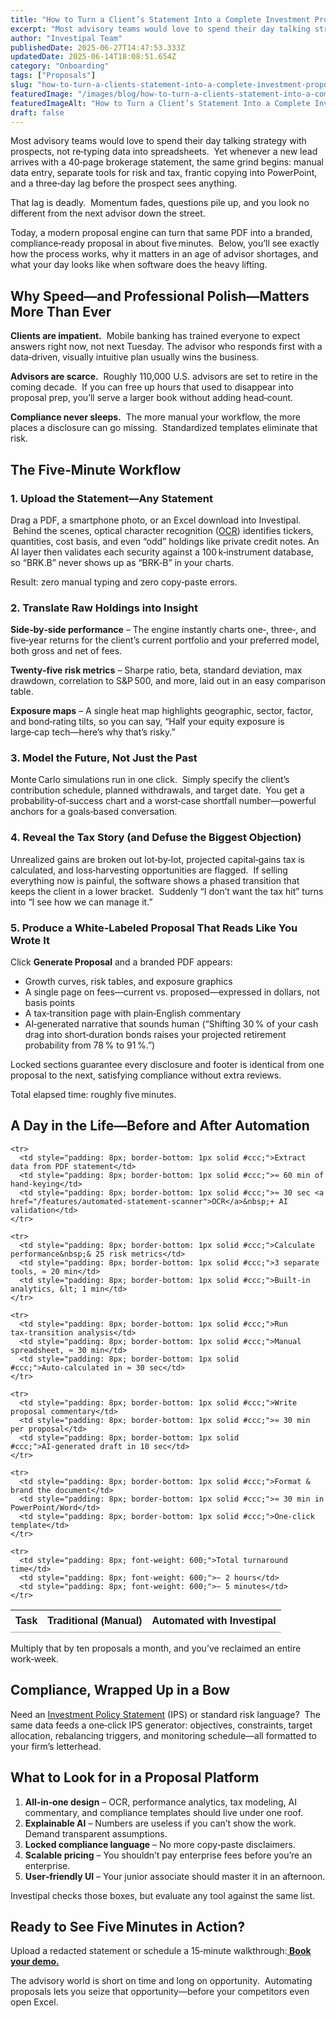 ```yaml
---
title: "How to Turn a Client’s Statement Into a Complete Investment Proposal in Under 5 Minutes"
excerpt: "Most advisory teams would love to spend their day talking strategy with prospects, not re‑typing data into spreadsheets."
author: "Investipal Team"
publishedDate: 2025-06-27T14:47:53.333Z
updatedDate: 2025-06-14T18:08:51.654Z
category: "Onboarding"
tags: ["Proposals"]
slug: "how-to-turn-a-clients-statement-into-a-complete-investment-proposal-in-under-5-minutes"
featuredImage: "/images/blog/how-to-turn-a-clients-statement-into-a-complete-investment-proposal-in-under-5-minutes__681933fc40004e764c4b6d9b_How_20Personalized_20Portfolio_20Construction_20Is_20Reshaping_20Wealth_20Management_20_7_.png"
featuredImageAlt: "How to Turn a Client’s Statement Into a Complete Investment Proposal in Under 5 Minutes"
draft: false
---
```

<p id="">Most advisory teams would love to spend their day talking strategy with prospects, not re‑typing data into spreadsheets. &nbsp;Yet whenever a new lead arrives with a 40‑page brokerage statement, the same grind begins: manual data entry, separate tools for risk and tax, frantic copying into PowerPoint, and a three‑day lag before the prospect sees anything.</p><p id="">That lag is deadly. &nbsp;Momentum fades, questions pile up, and you look no different from the next advisor down the street.</p><p id="">Today, a modern proposal engine can turn that same PDF into a branded, compliance‑ready proposal in about five minutes. &nbsp;Below, you’ll see exactly how the process works, why it matters in an age of advisor shortages, and what your day looks like when software does the heavy lifting.</p><h2 id="">Why Speed—and Professional Polish—Matters More Than Ever</h2><p id=""><strong id="">Clients are impatient.</strong> &nbsp;Mobile banking has trained everyone to expect answers right now, not next Tuesday. The advisor who responds first with a data‑driven, visually intuitive plan usually wins the business.</p><p id=""><strong id="">Advisors are scarce.</strong> &nbsp;Roughly 110,000 U.S. advisors are set to retire in the coming decade. &nbsp;If you can free up hours that used to disappear into proposal prep, you’ll serve a larger book without adding head‑count.</p><p id=""><strong id="">Compliance never sleeps.</strong> &nbsp;The more manual your workflow, the more places a disclosure can go missing. &nbsp;Standardized templates eliminate that risk.</p><h2 id="">The Five‑Minute Workflow</h2><h3 id="">1. Upload the Statement—Any Statement</h3><p id="">Drag a PDF, a smartphone photo, or an Excel download into Investipal. &nbsp;Behind the scenes, optical character recognition (<a href="/features/automated-statement-scanner">OCR</a>) identifies tickers, quantities, cost basis, and even “odd” holdings like private credit notes. An AI layer then validates each security against a 100 k‑instrument database, so “BRK.B” never shows up as “BRK‑B” in your charts.</p><p id="">Result: zero manual typing and zero copy‑paste errors.</p><h3 id="">2. Translate Raw Holdings into Insight</h3><p id=""><strong id="">Side‑by‑side performance</strong> – The engine instantly charts one‑, three‑, and five‑year returns for the client’s current portfolio and your preferred model, both gross and net of fees.</p><p id=""><strong id="">Twenty‑five risk metrics</strong> – Sharpe ratio, beta, standard deviation, max drawdown, correlation to S&P 500, and more, laid out in an easy comparison table.</p><p id=""><strong id="">Exposure maps</strong> – A single heat map highlights geographic, sector, factor, and bond‑rating tilts, so you can say, “Half your equity exposure is large‑cap tech—here’s why that’s risky.”</p><h3 id="">3. Model the Future, Not Just the Past</h3><p id="">Monte Carlo simulations run in one click. &nbsp;Simply specify the client’s contribution schedule, planned withdrawals, and target date. &nbsp;You get a probability‑of‑success chart and a worst‑case shortfall number—powerful anchors for a goals‑based conversation.</p><h3 id="">4. Reveal the Tax Story (and Defuse the Biggest Objection)</h3><p id="">Unrealized gains are broken out lot‑by‑lot, projected capital‑gains tax is calculated, and loss‑harvesting opportunities are flagged. &nbsp;If selling everything now is painful, the software shows a phased transition that keeps the client in a lower bracket. &nbsp;Suddenly “I don’t want the tax hit” turns into “I see how we can manage it.”</p><h3 id="">5. Produce a White‑Labeled Proposal That Reads Like You Wrote It</h3><p id="">Click <strong id="">Generate Proposal</strong> and a branded PDF appears:</p><ul id=""><li id="">Growth curves, risk tables, and exposure graphics</li><li id="">A single page on fees—current vs. proposed—expressed in dollars, not basis points</li><li id="">A tax‑transition page with plain‑English commentary</li><li id="">AI‑generated narrative that sounds human (“Shifting 30 % of your cash drag into short‑duration bonds raises your projected retirement probability from 78 % to 91 %.”)</li></ul><p id="">Locked sections guarantee every disclosure and footer is identical from one proposal to the next, satisfying compliance without extra reviews.</p><p id="">Total elapsed time: roughly five minutes.</p><h2 id="">A Day in the Life—Before and After Automation</h2><div data-rt-embed-type='true'><!-- HTML Table Code – Manual Workflow vs. Automated with Investipal -->
<table style="border-collapse: collapse; width: 100%; font-family: Arial, sans-serif;">
  <thead>
    <tr>
      <th style="text-align: left; border-bottom: 2px solid #ccc; padding: 8px;">Task</th>
      <th style="text-align: left; border-bottom: 2px solid #ccc; padding: 8px;">Traditional (Manual)</th>
      <th style="text-align: left; border-bottom: 2px solid #ccc; padding: 8px;">Automated with&nbsp;Investipal</th>
    </tr>
  </thead>
  <tbody>

    <tr>
      <td style="padding: 8px; border-bottom: 1px solid #ccc;">Extract data from PDF statement</td>
      <td style="padding: 8px; border-bottom: 1px solid #ccc;">≈ 60 min of hand‑keying</td>
      <td style="padding: 8px; border-bottom: 1px solid #ccc;">≈ 30 sec <a href="/features/automated-statement-scanner">OCR</a>&nbsp;+ AI validation</td>
    </tr>

    <tr>
      <td style="padding: 8px; border-bottom: 1px solid #ccc;">Calculate performance&nbsp;& 25 risk metrics</td>
      <td style="padding: 8px; border-bottom: 1px solid #ccc;">3 separate tools, ≈ 20 min</td>
      <td style="padding: 8px; border-bottom: 1px solid #ccc;">Built‑in analytics, &lt; 1 min</td>
    </tr>

    <tr>
      <td style="padding: 8px; border-bottom: 1px solid #ccc;">Run tax‑transition analysis</td>
      <td style="padding: 8px; border-bottom: 1px solid #ccc;">Manual spreadsheet, ≈ 30 min</td>
      <td style="padding: 8px; border-bottom: 1px solid #ccc;">Auto‑calculated in ≈ 30 sec</td>
    </tr>

    <tr>
      <td style="padding: 8px; border-bottom: 1px solid #ccc;">Write proposal commentary</td>
      <td style="padding: 8px; border-bottom: 1px solid #ccc;">≈ 30 min per proposal</td>
      <td style="padding: 8px; border-bottom: 1px solid #ccc;">AI‑generated draft in 10 sec</td>
    </tr>

    <tr>
      <td style="padding: 8px; border-bottom: 1px solid #ccc;">Format & brand the document</td>
      <td style="padding: 8px; border-bottom: 1px solid #ccc;">≈ 30 min in PowerPoint/Word</td>
      <td style="padding: 8px; border-bottom: 1px solid #ccc;">One‑click template</td>
    </tr>

    <tr>
      <td style="padding: 8px; font-weight: 600;">Total turnaround time</td>
      <td style="padding: 8px; font-weight: 600;">~ 2 hours</td>
      <td style="padding: 8px; font-weight: 600;">~ 5 minutes</td>
    </tr>

  </tbody>
</table></div><p id="">Multiply that by ten proposals a month, and you’ve reclaimed an entire work‑week.</p><h2 id="">Compliance, Wrapped Up in a Bow</h2><p id="">Need an <a href="/features/investment-policy-statements">Investment Policy Statement</a> (IPS) or standard risk language? &nbsp;The same data feeds a one‑click IPS generator: objectives, constraints, target allocation, rebalancing triggers, and monitoring schedule—all formatted to your firm’s letterhead.</p><h2 id="">What to Look for in a Proposal Platform</h2><ol id=""><li id=""><strong id="">All‑in‑one design</strong> – OCR, performance analytics, tax modeling, AI commentary, and compliance templates should live under one roof.</li><li id=""><strong id="">Explainable AI</strong> – Numbers are useless if you can’t show the work. Demand transparent assumptions.</li><li id=""><strong id="">Locked compliance language</strong> – No more copy‑paste disclaimers.</li><li id=""><strong id="">Scalable pricing</strong> – You shouldn’t pay enterprise fees before you’re an enterprise.</li><li id=""><strong id="">User‑friendly UI</strong> – Your junior associate should master it in an afternoon.</li></ol><p id="">Investipal checks those boxes, but evaluate any tool against the same list.</p><h2 id="">Ready to See Five Minutes in Action?</h2><p id="">Upload a redacted statement or schedule a 15‑minute walkthrough:<a href="/book-a-demo" id=""><strong id=""> Book your demo.</strong></a></p><p id="">The advisory world is short on time and long on opportunity. &nbsp;Automating proposals lets you seize that opportunity—before your competitors even open Excel.</p>